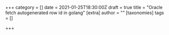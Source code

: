 +++
category = []
date = 2021-01-25T18:30:00Z
draft = true
title = "Oracle fetch autogenerated row id  in golang"
[extra]
author = ""
[taxonomies]
tags = []

+++

